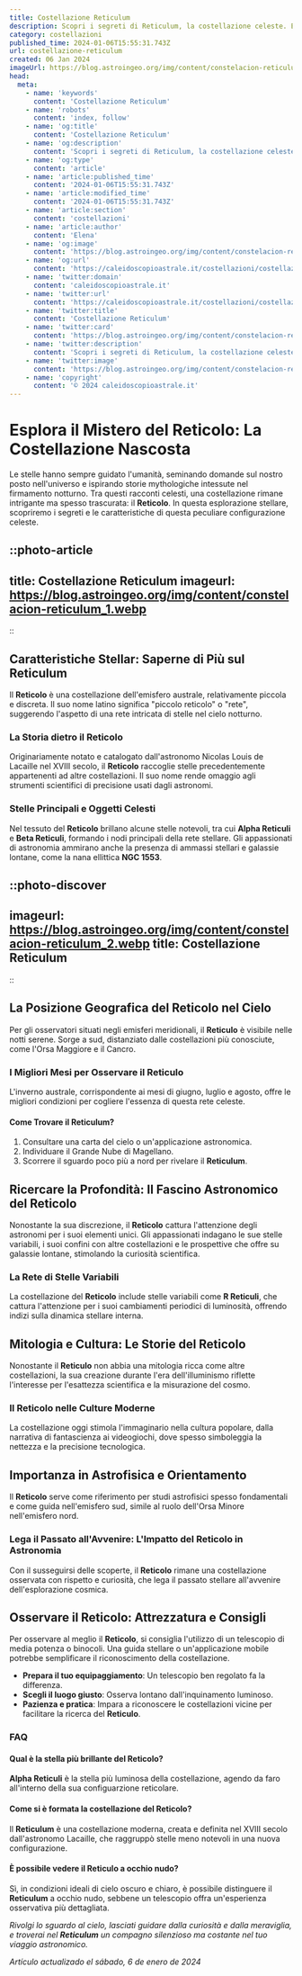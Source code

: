 ```yaml
---
title: Costellazione Reticulum
description: Scopri i segreti di Reticulum, la costellazione celeste. Esplora stelle, mitologia e molto più. Il cielo notturno come non lhai mai visto!
category: costellazioni
published_time: 2024-01-06T15:55:31.743Z
url: costellazione-reticulum
created: 06 Jan 2024
imageUrl: https://blog.astroingeo.org/img/content/constelacion-reticulum_1.webp
head:
  meta:
    - name: 'keywords'
      content: 'Costellazione Reticulum'
    - name: 'robots'
      content: 'index, follow'
    - name: 'og:title'
      content: 'Costellazione Reticulum'
    - name: 'og:description'
      content: 'Scopri i segreti di Reticulum, la costellazione celeste. Esplora stelle, mitologia e molto più. Il cielo notturno come non lhai mai visto!'
    - name: 'og:type'
      content: 'article'
    - name: 'article:published_time'
      content: '2024-01-06T15:55:31.743Z'
    - name: 'article:modified_time'
      content: '2024-01-06T15:55:31.743Z'
    - name: 'article:section'
      content: 'costellazioni'
    - name: 'article:author'
      content: 'Elena'
    - name: 'og:image'
      content: 'https://blog.astroingeo.org/img/content/constelacion-reticulum_1.webp'
    - name: 'og:url'
      content: 'https://caleidoscopioastrale.it/costellazioni/costellazione-reticulum'
    - name: 'twitter:domain'
      content: 'caleidoscopioastrale.it'
    - name: 'twitter:url'
      content: 'https://caleidoscopioastrale.it/costellazioni/costellazione-reticulum'
    - name: 'twitter:title'
      content: 'Costellazione Reticulum'
    - name: 'twitter:card'
      content: 'https://blog.astroingeo.org/img/content/constelacion-reticulum_1.webp'
    - name: 'twitter:description'
      content: 'Scopri i segreti di Reticulum, la costellazione celeste. Esplora stelle, mitologia e molto più. Il cielo notturno come non lhai mai visto!'
    - name: 'twitter:image'
      content: 'https://blog.astroingeo.org/img/content/constelacion-reticulum_1.webp'
    - name: 'copyright'
      content: '© 2024 caleidoscopioastrale.it'
---
```

# Esplora il Mistero del **Reticolo**: La Costellazione Nascosta

Le stelle hanno sempre guidato l'umanità, seminando domande sul nostro posto nell'universo e ispirando storie mythologiche intessute nel firmamento notturno. Tra questi racconti celesti, una costellazione rimane intrigante ma spesso trascurata: il **Reticolo**. In questa esplorazione stellare, scopriremo i segreti e le caratteristiche di questa peculiare configurazione celeste.

::photo-article
---
title: Costellazione Reticulum
imageurl: https://blog.astroingeo.org/img/content/constelacion-reticulum_1.webp
---
::

## Caratteristiche Stellar: Saperne di Più sul **Reticulum**
Il **Reticolo** è una costellazione dell'emisfero australe, relativamente piccola e discreta. Il suo nome latino significa "piccolo reticolo" o "rete", suggerendo l'aspetto di una rete intricata di stelle nel cielo notturno.

### La Storia dietro il **Reticolo**
Originariamente notato e catalogato dall'astronomo Nicolas Louis de Lacaille nel XVIII secolo, il **Reticolo** raccoglie stelle precedentemente appartenenti ad altre costellazioni. Il suo nome rende omaggio agli strumenti scientifici di precisione usati dagli astronomi.

### Stelle Principali e Oggetti Celesti
Nel tessuto del **Reticolo** brillano alcune stelle notevoli, tra cui **Alpha Reticuli** e **Beta Reticuli**, formando i nodi principali della rete stellare. Gli appassionati di astronomia ammirano anche la presenza di ammassi stellari e galassie lontane, come la nana ellittica **NGC 1553**.

::photo-discover
---
imageurl: https://blog.astroingeo.org/img/content/constelacion-reticulum_2.webp
title: Costellazione Reticulum
---
::

## La Posizione Geografica del **Reticolo** nel Cielo
Per gli osservatori situati negli emisferi meridionali, il **Reticulo** è visibile nelle notti serene. Sorge a sud, distanziato dalle costellazioni più conosciute, come l'Orsa Maggiore e il Cancro.

### I Migliori Mesi per Osservare il **Reticulo**
L'inverno australe, corrispondente ai mesi di giugno, luglio e agosto, offre le migliori condizioni per cogliere l'essenza di questa rete celeste.

#### Come Trovare il **Reticulum**?
1. Consultare una carta del cielo o un'applicazione astronomica.
2. Individuare il Grande Nube di Magellano.
3. Scorrere il sguardo poco più a nord per rivelare il **Reticulum**.

## **Ricercare la Profondità**: Il Fascino Astronomico del Reticolo
Nonostante la sua discrezione, il **Reticolo** cattura l'attenzione degli astronomi per i suoi elementi unici. Gli appassionati indagano le sue stelle variabili, i suoi confini con altre costellazioni e le prospettive che offre su galassie lontane, stimolando la curiosità scientifica.

### La Rete di Stelle Variabili
La costellazione del **Reticolo** include stelle variabili come **R Reticuli**, che cattura l'attenzione per i suoi cambiamenti periodici di luminosità, offrendo indizi sulla dinamica stellare interna.

## **Mitologia e Cultura**: Le Storie del **Reticolo**
Nonostante il **Reticulo** non abbia una mitologia ricca come altre costellazioni, la sua creazione durante l'era dell'illuminismo riflette l'interesse per l'esattezza scientifica e la misurazione del cosmo.

### Il **Reticolo** nelle Culture Moderne
La costellazione oggi stimola l'immaginario nella cultura popolare, dalla narrativa di fantascienza ai videogiochi, dove spesso simboleggia la nettezza e la precisione tecnologica.

## Importanza in **Astrofisica** e **Orientamento**
Il **Reticolo** serve come riferimento per studi astrofisici spesso fondamentali e come guida nell'emisfero sud, simile al ruolo dell'Orsa Minore nell'emisfero nord.

### **Lega il Passato all'Avvenire**: L'Impatto del **Reticolo** in Astronomia
Con il susseguirsi delle scoperte, il **Reticolo** rimane una costellazione osservata con rispetto e curiosità, che lega il passato stellare all'avvenire dell'esplorazione cosmica.

## Osservare il **Reticolo**: Attrezzatura e Consigli
Per osservare al meglio il **Reticolo**, si consiglia l'utilizzo di un telescopio di media potenza o binocoli. Una guida stellare o un'applicazione mobile potrebbe semplificare il riconoscimento della costellazione.

* **Prepara il tuo equipaggiamento**: Un telescopio ben regolato fa la differenza.
* **Scegli il luogo giusto**: Osserva lontano dall'inquinamento luminoso.
* **Pazienza e pratica**: Impara a riconoscere le costellazioni vicine per facilitare la ricerca del **Reticulo**.

### FAQ

#### Qual è la stella più brillante del **Reticolo**?
**Alpha Reticuli** è la stella più luminosa della costellazione, agendo da faro all'interno della sua configuarzione reticolare.

#### Come si è formata la costellazione del **Reticolo**?
Il **Reticulum** è una costellazione moderna, creata e definita nel XVIII secolo dall'astronomo Lacaille, che raggruppò stelle meno notevoli in una nuova configurazione.

#### È possibile vedere il **Reticulo** a occhio nudo?
Sì, in condizioni ideali di cielo oscuro e chiaro, è possibile distinguere il **Reticulum** a occhio nudo, sebbene un telescopio offra un'esperienza osservativa più dettagliata.

_Rivolgi lo sguardo al cielo, lasciati guidare dalla curiosità e dalla meraviglia, e troverai nel **Reticulum** un compagno silenzioso ma costante nel tuo viaggio astronomico._

_Artículo actualizado el sábado, 6 de enero de 2024_